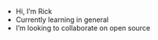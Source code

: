 - Hi, I’m Rick 
- Currently learning in general
- I’m looking to collaborate on open source
<!---
- I’m interested in ...
- How to reach me ...
--->

<!---
RIcksM/RIcksM is a ✨ special ✨ repository because its `README.md` (this file) appears on your GitHub profile.
You can click the Preview link to take a look at your changes.
--->
